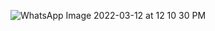 ![WhatsApp Image 2022-03-12 at 12 10 30 PM](https://user-images.githubusercontent.com/55228386/158007354-29a8edc5-571b-444a-aeec-9bfcd58d16ea.jpeg)
